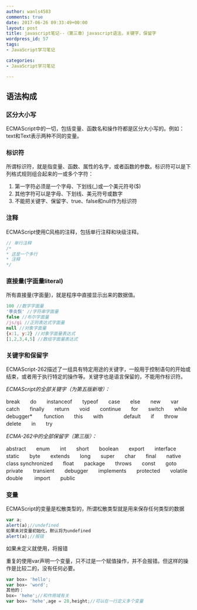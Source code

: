 ```yaml
---
author: wanls4583
comments: true
date: 2017-06-26 09:33:49+00:00
layout: post
title: javascript笔记--（第三章）javascript语法，关键字，保留字
wordpress_id: 57
tags:
- JavaScript学习笔记

categories:
- JavaScript学习笔记

---
```


## 语法构成

### 区分大小写

ECMAScript中的一切，包括变量、函数名和操作符都是区分大小写的。例如：text和Text表示两种不同的变量。

### 标识符

所谓标识符，就是指变量、函数、属性的名字，或者函数的参数。标识符可以是下列格式规则组合起来的一或多个字符：

1. 第一字符必须是一个字母、下划线(_)或一个美元符号($)
2. 其他字符可以是字母、下划线、美元符号或数字
3. 不能把关键字、保留字、true、false和null作为标识符

### 注释

ECMAScript使用C风格的注释，包括单行注释和块级注释。

```javascript
// 单行注释
/*
* 这是一个多行
* 注释
*/
```

### 直接量(字面量literal)

所有直接量(字面量)，就是程序中直接显示出来的数据值。

```javascript
100 //数字字面量
'李炎恢' //字符串字面量
false //布尔字面量
/js/gi //正则表达式字面量
null //对象字面量
{x:1, y:2} //对象字面量表达式
[1,2,3,4,5] //数组字面量表达式
```

### 关键字和保留字

ECMAScript-262描述了一组具有特定用途的关键字，一般用于控制语句的开始或结束，或者用于执行特定的操作等。关键字也是语言保留的，不能用作标识符。

*ECMAScript的全部关键字（为第五版新增）：*

break　　do　　instanceof　　typeof　　case　　else　　new　　var　　catch　　finally　　return　　void　　continue　　for　　switch　　while　　　　　　　　debugger*　　  function　　this　　with　　　　default　　if　　throw　　delete　　in　　try　　

*ECMA-262中的全部保留字（第三版）：*

abstract　　enum　　int　　short　　boolean　　export　　interface　　static　　byte　　extends　　long　　super　　char　　final　　native　　class
synchronized　　float　　package　　throws　　const　　goto　　private　　transient　　debugger　　implements　　protected　　volatile　　double　　
import　　public

### 变量

ECMAScript的变量是松散类型的，所谓松散类型就是用来保存任何类型的数据

```javascript
var a;
alert(a);//undefined
如果未对变量初始化，默认将为undefined
alert(a);//报错
```

如果未定义就使用，将报错

重复的使用var声明一个变量，只不过是一个赋值操作，并不会报错。但这样的操作是比较二的，没有任何必要。

```javascript
var box= 'hello';
var box= 'word';
其他的：
box= 'hehe';//和作用域有关
var box= 'hehe',age = 28,height;//可以在一行定义多个变量
```
